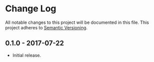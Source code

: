 # Change Log
All notable changes to this project will be documented in this file.
This project adheres to [Semantic Versioning](http://semver.org/).

## 0.1.0 - 2017-07-22
- Initial release.
